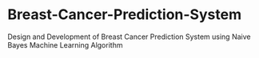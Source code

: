 # Breast-Cancer-Prediction-System
Design and Development of Breast Cancer Prediction System using Naive Bayes Machine Learning Algorithm
